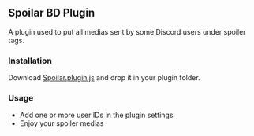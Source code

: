 ## Spoilar BD Plugin

A plugin used to put all medias sent by some Discord users under spoiler tags.

### Installation
Download [Spoilar.plugin.js](https://github.com/AlexPresso/Spoilar-bd-plugin/releases/download/1.1/Spoilar.plugin.js)
and drop it in your plugin folder.

### Usage
- Add one or more user IDs in the plugin settings
- Enjoy your spoiler medias
